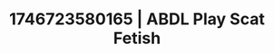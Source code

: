 ---
categories:
- AI-generated
- Morning seduction
- Erotic silhouette
- Mirror play
- ASMR
- Caressing curves
- Soft domination
- Cosplay
image: /assets/images/1746723580165.jpg
layout: post
seo:
  description: Featured content with premium Scat Fetish, ABDL Play. HD images available.
  keywords: Scat Fetish, ABDL Play
  og_image: /assets/images/1746723580165.jpg
  schema_type: VisualArtwork
tags:
- ABDL Play
- '#1746723580165'
- Scat Fetish
title: 1746723580165 | ABDL Play Scat Fetish
---